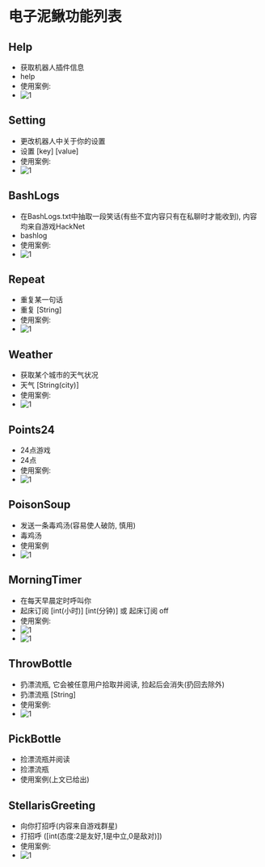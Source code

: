 # 电子泥鳅功能列表
## Help
 - 获取机器人插件信息
 - help
 - 使用案例:
- ![1](https://bili-08A04-NQ3.github.io/Electricity_Loach/Guide/help.png)

## Setting
 - 更改机器人中关于你的设置
 - 设置 [key] [value]
 - 使用案例:
 - ![1](https://bili-08A04-NQ3.github.io/Electricity_Loach/Guide/setting.png)

## BashLogs
 - 在BashLogs.txt中抽取一段笑话(有些不宜内容只有在私聊时才能收到), 内容均来自游戏HackNet
 - bashlog
 - 使用案例:
- ![1](https://bili-08A04-NQ3.github.io/Electricity_Loach/Guide/bashlog.png)

## Repeat
 - 重复某一句话
 - 重复 [String]
 - 使用案例:
- ![1](https://bili-08A04-NQ3.github.io/Electricity_Loach/Guide/repeat.png)

## Weather
 - 获取某个城市的天气状况
 - 天气 [String(city)]
 - 使用案例:
- ![1](https://bili-08A04-NQ3.github.io/Electricity_Loach/Guide/weather.png)

## Points24
 - 24点游戏
 - 24点
 - 使用案例:
- ![1](https://bili-08A04-NQ3.github.io/Electricity_Loach/Guide/points24.png)

## PoisonSoup
 - 发送一条毒鸡汤(容易使人破防, 慎用)
 - 毒鸡汤
 - 使用案例
- ![1](https://bili-08A04-NQ3.github.io/Electricity_Loach/Guide/soup.png)

## MorningTimer
 - 在每天早晨定时呼叫你
 - 起床订阅 [int(小时)] [int(分钟)]   或   起床订阅 off
 - 使用案例:
- ![1](https://bili-08A04-NQ3.github.io/Electricity_Loach/Guide/morningtimer_1.png)
- ![1](https://bili-08A04-NQ3.github.io/Electricity_Loach/Guide/morningtimer_2.png)

## ThrowBottle
 - 扔漂流瓶, 它会被任意用户拾取并阅读, 捡起后会消失(扔回去除外)
 - 扔漂流瓶 [String]
 - 使用案例:
- ![1](https://bili-08A04-NQ3.github.io/Electricity_Loach/Guide/bottle.png)

## PickBottle
 - 捡漂流瓶并阅读
 - 捡漂流瓶
 - 使用案例(上文已给出)

## StellarisGreeting
 - 向你打招呼(内容来自游戏群星)
 - 打招呼 ([int(态度:2是友好,1是中立,0是敌对)])
 - 使用案例:
- ![1](https://bili-08A04-NQ3.github.io/Electricity_Loach/Guide/greeting.png)
